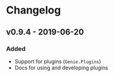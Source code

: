 # Changelog

## v0.9.4  - 2019-06-20

### Added

* Support for plugins (`Genie.Plugins`)
* Docs for using and developing plugins